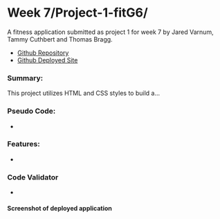 # Week 7/Project-1-fitG6/

A fitness application submitted as project 1 for week 7 by Jared Varnum, Tammy Cuthbert and Thomas Bragg.

* [Github Repository](https://github.com/TicTac2992/project-1-fitG6)
* [Github Deployed Site]()

### Summary:
This project utilizes HTML and CSS styles to build a...

### Pseudo Code:
* 

### Features:
* 

### Code Validator
* 

#### Screenshot of deployed application
![]()